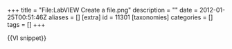 +++
title = "File:LabVIEW Create a file.png"
description = ""
date = 2012-01-25T00:51:46Z
aliases = []
[extra]
id = 11301
[taxonomies]
categories = []
tags = []
+++

{{VI snippet}}
